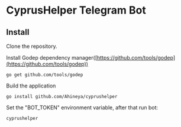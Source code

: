 # CyprusHelper Telegram Bot

## Install
Clone the repository.

Install Godep dependency manager([https://github.com/tools/godep](https://github.com/tools/godep))

```go get github.com/tools/godep```

Build the application

`go install github.com/Ahineya/cyprushelper`

Set the "BOT_TOKEN" environment variable, after that run bot:

`cyprushelper`
